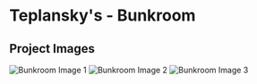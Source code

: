 # Teplansky's - Bunkroom

## Project Images

![Bunkroom Image 1](https://storage.googleapis.com/msgsndr/zTjqcEq3Ndj90wvhfc47/media/676880ec2fc1950e314adec2.jpeg)
![Bunkroom Image 2](https://storage.googleapis.com/msgsndr/zTjqcEq3Ndj90wvhfc47/media/676880ec4693517c22547ecf.jpeg)
![Bunkroom Image 3](https://storage.googleapis.com/msgsndr/zTjqcEq3Ndj90wvhfc47/media/676880ecfb63bcb0326c4651.jpeg)
